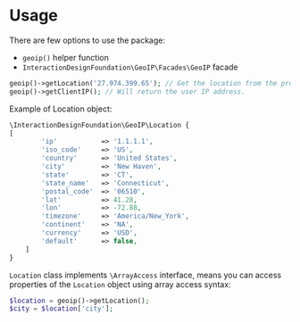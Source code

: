 # Usage

There are few options to use the package:
- `geoip()` helper function
- `InteractionDesignFoundation\GeoIP\Facades\GeoIP` facade

```php
geoip()->getLocation('27.974.399.65'); // Get the location from the provided IP.
geoip()->getClientIP(); // Will return the user IP address.
```

Example of Location object:
```php
\InteractionDesignFoundation\GeoIP\Location {
[
        'ip'           => '1.1.1.1',
        'iso_code'     => 'US',
        'country'      => 'United States',
        'city'         => 'New Haven',
        'state'        => 'CT',
        'state_name'   => 'Connecticut',
        'postal_code'  => '06510',
        'lat'          => 41.28,
        'lon'          => -72.88,
        'timezone'     => 'America/New_York',
        'continent'    => 'NA',
        'currency'     => 'USD',
        'default'      => false,
    ]
}
```

`Location` class implements `\ArrayAccess` interface, means you can access properties of the `Location` object using array access syntax:
```php
$location = geoip()->getLocation();
$city = $location['city'];
```

